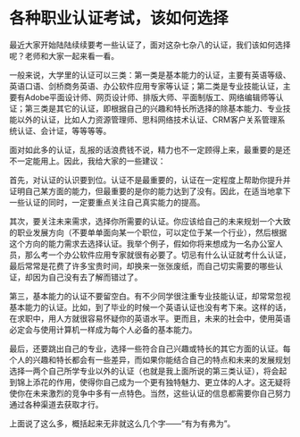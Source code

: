 # 各种职业认证考试，该如何选择

最近大家开始陆陆续续要考一些认证了，面对这杂七杂八的认证，我们该如何选择呢？老师和大家一起来看一看。
 
一般来说，大学里的认证可以三类：第一类是基本能力的认证，主要有英语等级、英语口语、剑桥商务英语、办公软件应用专家等认证；第二类是专业技能认证，主要有Adobe平面设计师、网页设计师、排版大师、平面制版工、网络编辑师等认证；第三类是其它的认证，即根据自己的兴趣和特长所选择的除基本能力、专业技能以外的认证，比如人力资源管理师、思科网络技术认证、CRM客户关系管理系统认证、会计证，等等等等。
 
面对如此多的认证，乱报的话浪费钱不说，精力也不一定顾得上来，最重要的是还不一定能用上。因此，我给大家的一些建议：
 
首先，对认证的认识要到位。认证不是最重要的，认证在一定程度上帮助你提升并证明自己某方面的能力，但最重要的是你的能力达到了没有。因此，在适当地拿下一些认证的同时，一定要重点关注自己真实能力的提高。
 
其次，要关注未来需求，选择你所需要的认证。你应该给自己的未来规划一个大致的职业发展方向（不要单单面向某一个职位，可以定位于某一个行业），然后根据这个方向的能力需求去选择认证。我举个例子，假如你将来想成为一名办公室人员，那么考一个办公软件应用专家就很有必要了。切忌有什么认证就考什么认证，最后常常是花费了许多宝贵时间，却换来一张张废纸，而自己切实需要的哪些认证，却因为自己没有去了解而错过了。
 
第三，基本能力的认证不要留空白。有不少同学很注重专业技能认证，却常常忽视基本能力的认证。比如，到了毕业的时候一个英语认证也没有考下来。这样的话，在求职中，用人方就很容易怀疑你的英语水平。更而且，未来的社会中，使用英语必定会与使用计算机一样成为每个人必备的基本能力。
 
最后，还要跳出自己的专业，选择一些符合自己兴趣或特长的其它方面的认证。每个人的兴趣和特长都会有一些差异，而如果你能结合自己的特点和未来的发展规划选择一两个自己所学专业以外的认证（也就是我上面所说的第三类认证），将会起到锦上添花的作用，使得你自己成为一个更有独特魅力、更立体的人才。这无疑将使你在未来激烈的竞争中多有一点特色。当然，这些认证的信息都需要你自己努力通过各种渠道去获取才行。
 
上面说了这么多，概括起来无非就这么几个字——“有为有弗为”。